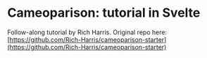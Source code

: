 # Cameoparison: tutorial in Svelte

Follow-along tutorial by Rich Harris. Original repo here: [https://github.com/Rich-Harris/cameoparison-starter](https://github.com/Rich-Harris/cameoparison-starter)
